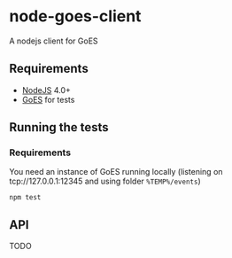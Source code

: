 # node-goes-client

A nodejs client for GoES

## Requirements

- [NodeJS](https://node.js.org) 4.0+
- [GoES](https://github.com/adymitruk/goes) for tests

## Running the tests

### Requirements

You need an instance of GoES running locally (listening on tcp://127.0.0.1:12345 and using folder `%TEMP%/events`)

    npm test
    
    
## API

TODO